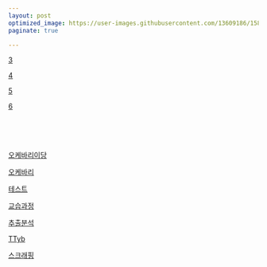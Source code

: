 ```yaml
---
layout: post
optimized_image: https://user-images.githubusercontent.com/13609186/158834851-5c5d7736-001b-448d-8bb6-eb99f2f16233.jpg
paginate: true

---
```


[3](edge://127.0.0.1:5000)<br>

[4](https://choijangwook.github.io.cjw.htmlweb.127.0.0.1:5000)<br>

[5](https://choijangwook/github.io.cjw.htmlweb.127.0.0.1:5000)<br>

[6](https://choijangwook/github/io/cjw/htmlweb/127.0.0.1:5000)<br>

<br>
<br>
<br>

<a href="fmp://127.0.0.1:5000">오케바리이당</a> <br>

[오케바리](fmp://127.0.0.1:5000)<br>

[테스트](http://www.tybai.com/crawlerfirst/_%E7%88%AC%E8%99%AB%E6%95%99%E7%A8%8B.html)<br>

[교습과정](http://www.tybai.com/crawlerfirst/_%E7%88%AC%E8%99%AB%E6%95%99%E7%A8%8B.html)<br>

[추출분석](http://www.tybai.com/python/%E6%B7%98%E5%AE%9D%E5%A4%A9%E7%8C%AB%E5%95%86%E5%93%81%E6%8A%93%E5%8F%96.html)<br>

[TTyb](http://tybai.com)<br>

[스크래핑](http://www.cnblogs.com/TTyb/p/7816794.html)<br>

```
